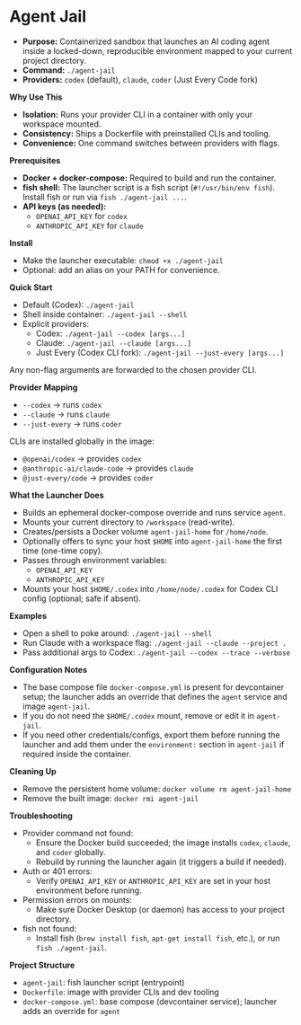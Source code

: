 # Agent Jail

- **Purpose:** Containerized sandbox that launches an AI coding agent inside a locked-down, reproducible environment mapped to your current project directory.
- **Command:** `./agent-jail`
- **Providers:** `codex` (default), `claude`, `coder` (Just Every Code fork)

**Why Use This**

- **Isolation:** Runs your provider CLI in a container with only your workspace mounted.
- **Consistency:** Ships a Dockerfile with preinstalled CLIs and tooling.
- **Convenience:** One command switches between providers with flags.

**Prerequisites**

- **Docker + docker-compose:** Required to build and run the container.
- **fish shell:** The launcher script is a fish script (`#!/usr/bin/env fish`). Install fish or run via `fish ./agent-jail ...`.
- **API keys (as needed):**
  - `OPENAI_API_KEY` for `codex`
  - `ANTHROPIC_API_KEY` for `claude`

**Install**

- Make the launcher executable: `chmod +x ./agent-jail`
- Optional: add an alias on your PATH for convenience.

**Quick Start**

- Default (Codex): `./agent-jail`
- Shell inside container: `./agent-jail --shell`
- Explicit providers:
  - Codex: `./agent-jail --codex [args...]`
  - Claude: `./agent-jail --claude [args...]`
  - Just Every (Codex CLI fork): `./agent-jail --just-every [args...]`

Any non-flag arguments are forwarded to the chosen provider CLI.

**Provider Mapping**

- `--codex` → runs `codex`
- `--claude` → runs `claude`
- `--just-every` → runs `coder`

CLIs are installed globally in the image:
- `@openai/codex` → provides `codex`
- `@anthropic-ai/claude-code` → provides `claude`
- `@just-every/code` → provides `coder`

**What the Launcher Does**

- Builds an ephemeral docker-compose override and runs service `agent`.
- Mounts your current directory to `/workspace` (read-write).
- Creates/persists a Docker volume `agent-jail-home` for `/home/node`.
- Optionally offers to sync your host `$HOME` into `agent-jail-home` the first time (one-time copy).
- Passes through environment variables:
  - `OPENAI_API_KEY`
  - `ANTHROPIC_API_KEY`
- Mounts your host `$HOME/.codex` into `/home/node/.codex` for Codex CLI config (optional; safe if absent).

**Examples**

- Open a shell to poke around: `./agent-jail --shell`
- Run Claude with a workspace flag: `./agent-jail --claude --project .`
- Pass additional args to Codex: `./agent-jail --codex --trace --verbose`

**Configuration Notes**

- The base compose file `docker-compose.yml` is present for devcontainer setup; the launcher adds an override that defines the `agent` service and image `agent-jail`.
- If you do not need the `$HOME/.codex` mount, remove or edit it in `agent-jail`.
- If you need other credentials/configs, export them before running the launcher and add them under the `environment:` section in `agent-jail` if required inside the container.

**Cleaning Up**

- Remove the persistent home volume: `docker volume rm agent-jail-home`
- Remove the built image: `docker rmi agent-jail`

**Troubleshooting**

- Provider command not found:
  - Ensure the Docker build succeeded; the image installs `codex`, `claude`, and `coder` globally.
  - Rebuild by running the launcher again (it triggers a build if needed).
- Auth or 401 errors:
  - Verify `OPENAI_API_KEY` or `ANTHROPIC_API_KEY` are set in your host environment before running.
- Permission errors on mounts:
  - Make sure Docker Desktop (or daemon) has access to your project directory.
- fish not found:
  - Install fish (`brew install fish`, `apt-get install fish`, etc.), or run `fish ./agent-jail`.

**Project Structure**

- `agent-jail`: fish launcher script (entrypoint)
- `Dockerfile`: image with provider CLIs and dev tooling
- `docker-compose.yml`: base compose (devcontainer service); launcher adds an override for `agent`
